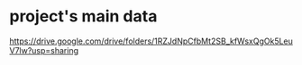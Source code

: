 # project's main data
https://drive.google.com/drive/folders/1RZJdNpCfbMt2SB_kfWsxQgOk5LeuV7lw?usp=sharing